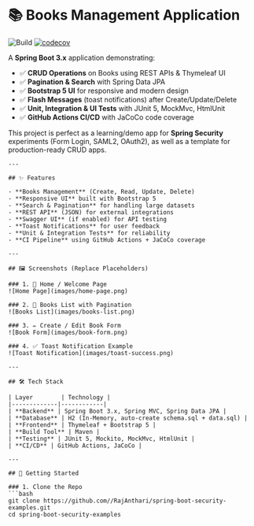 # 📚 Books Management Application

![Build](https://github.com/RajAnthari/spring-boot-security-examples/spring-boot-with-out-security/actions/workflows/ci.yml/badge.svg)
[![codecov](https://codecov.io/gh//RajAnthari/spring-boot-security-examples/spring-boot-with-out-security/branch/main/graph/badge.svg)](https://codecov.io/gh//RajAnthari/spring-boot-security-examples/spring-boot-with-out-security)

A **Spring Boot 3.x** application demonstrating:

- ✅ **CRUD Operations** on Books using REST APIs & Thymeleaf UI
- ✅ **Pagination & Search** with Spring Data JPA
- ✅ **Bootstrap 5 UI** for responsive and modern design
- ✅ **Flash Messages** (toast notifications) after Create/Update/Delete
- ✅ **Unit, Integration & UI Tests** with JUnit 5, MockMvc, HtmlUnit
- ✅ **GitHub Actions CI/CD** with JaCoCo code coverage

This project is perfect as a learning/demo app for **Spring Security** experiments
(Form Login, SAML2, OAuth2), as well as a template for production-ready CRUD apps.
~~~~~~~~~~~~~~~~
---

## ✨ Features

- **Books Management** (Create, Read, Update, Delete)
- **Responsive UI** built with Bootstrap 5
- **Search & Pagination** for handling large datasets
- **REST API** (JSON) for external integrations
- **Swagger UI** (if enabled) for API testing
- **Toast Notifications** for user feedback
- **Unit & Integration Tests** for reliability
- **CI Pipeline** using GitHub Actions + JaCoCo coverage

---

## 🖼️ Screenshots (Replace Placeholders)

### 1. 📌 Home / Welcome Page
![Home Page](images/home-page.png)

### 2. 📖 Books List with Pagination
![Books List](images/books-list.png)

### 3. ✏ Create / Edit Book Form
![Book Form](images/book-form.png)

### 4. ✅ Toast Notification Example
![Toast Notification](images/toast-success.png)

---

## 🛠️ Tech Stack

| Layer        | Technology |
|-------------|------------|
| **Backend** | Spring Boot 3.x, Spring MVC, Spring Data JPA |
| **Database** | H2 (In-Memory, auto-create schema.sql + data.sql) |
| **Frontend** | Thymeleaf + Bootstrap 5 |
| **Build Tool** | Maven |
| **Testing** | JUnit 5, Mockito, MockMvc, HtmlUnit |
| **CI/CD** | GitHub Actions, JaCoCo |

---

## 🚀 Getting Started

### 1. Clone the Repo
```bash
git clone https://github.com//RajAnthari/spring-boot-security-examples.git
cd spring-boot-security-examples
